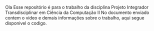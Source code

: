 Ola 
Esse repositório é para o trabalho da disciplina Projeto Integrador Transdisciplinar em Ciência da Computação II
No documento enviado contem o video e demais informações sobre o trabalho, aqui segue disponivel o codigo.
